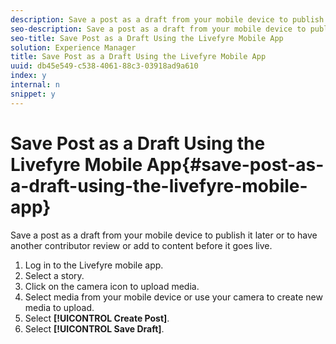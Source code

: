 ```yaml
---
description: Save a post as a draft from your mobile device to publish it later or to have another contributor review or add to content before it goes live.
seo-description: Save a post as a draft from your mobile device to publish it later or to have another contributor review or add to content before it goes live.
seo-title: Save Post as a Draft Using the Livefyre Mobile App
solution: Experience Manager
title: Save Post as a Draft Using the Livefyre Mobile App
uuid: db45e549-c538-4061-88c3-03918ad9a610
index: y
internal: n
snippet: y
---
```


# Save Post as a Draft Using the Livefyre Mobile App{#save-post-as-a-draft-using-the-livefyre-mobile-app}

Save a post as a draft from your mobile device to publish it later or to have another contributor review or add to content before it goes live.

1. Log in to the Livefyre mobile app.
1. Select a story.
1. Click on the camera icon to upload media.
1. Select media from your mobile device or use your camera to create new media to upload.
1. Select **[!UICONTROL Create Post]**.
1. Select **[!UICONTROL Save Draft]**.
